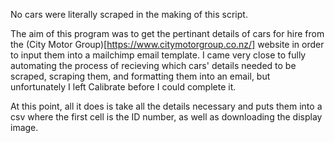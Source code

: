 No cars were literally scraped in the making of this script. 

The aim of this program was to get the pertinant details of cars for hire from the (City Motor Group)[https://www.citymotorgroup.co.nz/]
website in order to input them into a mailchimp email template. I came very close to fully automating
the process of recieving which cars' details needed to be scraped, scraping them, and formatting them
into an email, but unfortunately I left Calibrate before I could complete it. 

At this point, all it does is take all the details necessary and puts them into a csv where the first 
cell is the ID number, as well as downloading the display image.
